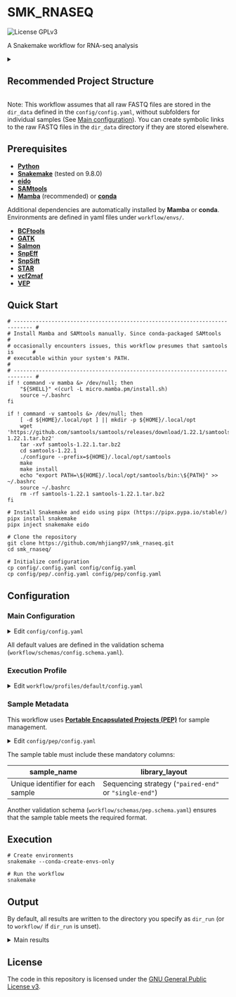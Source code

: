 <!-- markdownlint-configure-file {"no-inline-html": {"allowed_elements": ["code", "details", "h2", "summary"]}} -->

# SMK_RNASEQ

![License GPLv3](https://img.shields.io/badge/License-GPLv3-blue.svg)

A Snakemake workflow for RNA-seq analysis

<details>

<summary><h2>Recommended Project Structure</h2></summary>

```text
project/
├── analysis/
|   └── rnaseq/
|       └── ...                # Outputs of this workflow
├── code/
│   └── rnaseq/
│       └── smk_rnaseq/        # This workflow
├── data/
│   └── rnaseq/
│       ├── *.fq.gz            # Single-end reads
│       ├── *_R1.fq.gz         # Paired-end forward reads
│       └── *_R2.fq.gz         # Paired-end reverse reads
└── doc/
```

</details>

Note: This workflow assumes that all raw FASTQ files are stored in the `⁠dir_data` defined in the `⁠config/config.yaml`, without subfolders for individual samples (See [Main configuration](#main-configuration)). You can create symbolic links to the raw FASTQ files in the `⁠dir_data` directory if they are stored elsewhere.

## Prerequisites

- [**Python**](https://www.python.org)
- [**Snakemake**](https://snakemake.github.io) (tested on 9.8.0)
- [**eido**](https://pep.databio.org/eido/)
- [**SAMtools**](https://www.htslib.org)
- [**Mamba**](https://mamba.readthedocs.io/en/latest/) (recommended) or [**conda**](https://docs.conda.io/projects/conda/en/stable/)

Additional dependencies are automatically installed by **Mamba** or **conda**. Environments are defined in yaml files under `workflow/envs/`.

- [**BCFtools**](http://samtools.github.io/bcftools/)
- [**GATK**](https://gatk.broadinstitute.org/hc/en-us)
- [**Salmon**](https://combine-lab.github.io/salmon/)
- [**SnpEff**](https://pcingola.github.io/)
- [**SnpSift**](https://pcingola.github.io/)
- [**STAR**](https://github.com/alexdobin/STAR)
- [**vcf2maf**](https://github.com/mskcc/vcf2maf)
- [**VEP**](https://www.ensembl.org/info/docs/tools/vep/index.html)

## Quick Start

```shell
# ---------------------------------------------------------------------------- #
# Install Mamba and SAMtools manually. Since conda-packaged SAMtools           #
# occasionally encounters issues, this workflow presumes that samtools is      #
# executable within your system's PATH.                                        #
# ---------------------------------------------------------------------------- #
if ! command -v mamba &> /dev/null; then
    "${SHELL}" <(curl -L micro.mamba.pm/install.sh)
    source ~/.bashrc
fi

if ! command -v samtools &> /dev/null; then
    [ -d ${HOME}/.local/opt ] || mkdir -p ${HOME}/.local/opt
    wget 'https://github.com/samtools/samtools/releases/download/1.22.1/samtools-1.22.1.tar.bz2'
    tar -xvf samtools-1.22.1.tar.bz2
    cd samtools-1.22.1
    ./configure --prefix=${HOME}/.local/opt/samtools
    make
    make install
    echo "export PATH=\${HOME}/.local/opt/samtools/bin:\${PATH}" >> ~/.bashrc
    source ~/.bashrc
    rm -rf samtools-1.22.1 samtools-1.22.1.tar.bz2
fi

# Install Snakemake and eido using pipx (https://pipx.pypa.io/stable/)
pipx install snakemake
pipx inject snakemake eido

# Clone the repository
git clone https://github.com/mhjiang97/smk_rnaseq.git
cd smk_rnaseq/

# Initialize configuration
cp config/.config.yaml config/config.yaml
cp config/pep/.config.yaml config/pep/config.yaml
```

## Configuration

### Main Configuration

<details>

<summary>Edit <code>config/config.yaml</code></summary>

```yaml
dir_run: /home/user/projects/project_a/analysis/rnaseq           # Output directory (Optional)
dir_data: /home/user/projects/project_a/data/rnaseq              # Directory for raw FASTQ files (Required)

mapper: star                                                     # Alignment tool (Default: "star")
quantifier: salmon                                               # Quantification tool (Default: "salmon")
annotators:                                                      # Variant annotation tools (Defaults: ["vep", "snpeff"])
  - vep
  - snpeff

species: homo_sapiens                                            # Species (Default: "homo_sapiens")
genome: GRCh38                                                   # Genome assembly (Default: "GRCh38")

index_salmon: /reference/salmon                                  # Salmon index (Required. If doesn't exist, it will be generated)
index_star: /reference/star_2.7.11b                              # STAR index (Required. If doesn't exist, it will be generated)

gtf: /reference/gtf/gencode.v44.annotation.gtf                   # GTF file (Required)
fasta: /reference/fasta/GRCh38.primary_assembly.genome.fa        # Genome FASTA file (Required)
fasta_transcriptome: /reference/fasta/gencode.v44.transcripts.fa # Transcriptome FASTA file (Required)

polymorphism_known:                                              # Known polymorphism VCF files used by GATK BaseRecalibrator (Required)
  - /reference/GATKBundle/dbsnp_146.hg38.vcf.gz
  - /reference/GATKBundle/beta/Homo_sapiens_assembly38.known_indels.vcf.gz
  - /reference/GATKBundle/Mills_and_1000G_gold_standard.indels.hg38.vcf.gz
  - /reference/GATKBundle/1000G_omni2.5.hg38.vcf.gz

dbsnp: /reference/GATKBundle/dbsnp_146.hg38.vcf.gz               # dbSNP VCF file used by HaplotypeCaller (Required)

check_annotations: false                                         # Whether to check VCF files annotated by VEP and SnpEff by counting lines (Default: false)
cache_vep: /home/user/.vep                                       # Cache directory for VEP
cache_snpeff: /doc/snpeff                                        # Cache directory for SnpEff
version_vep: 114                                                 # VEP cache version (Default: 114)
version_snpeff: "105"                                            # SnpEff cache version (Default: "105")

min_reads: 3                                                     # Minimum number of supporting reads (Default: 3)
min_coverage: 10                                                 # Minimum coverage required for a mutation site to be considered (Default: 10)

suffixes_fastq:                                                  # Suffixes for FASTQ files (Defaults: {paired-end: ["_R1.fq.gz", "_R2.fq.gz"], single-end: ".fq.gz"})
  paired-end:
    - "_R1.fq.gz"
    - "_R2.fq.gz"
  single-end: ".fq.gz"

clean_fq: true                                                   # Whether to run Fastp to trim raw FASTQ files (Default: true)
run_fastqc: true                                                 # Whether to run FastQC to generate quality control reports (Default: true)
run_multiqc: true                                                # Whether to run MultiQC to aggregate QC reports (Default: true)
```

</details>

All default values are defined in the validation schema (`workflow/schemas/config.schema.yaml`).

### Execution Profile

<details>

<summary>Edit <code>workflow/profiles/default/config.yaml</code></summary>

```yaml
software-deployment-method:
  - conda
printshellcmds: True
keep-incomplete: True
cores: 80
resources:
  mem_mb: 500000      # 500GB
set-threads:
  salmon: 4
  salmon_index: 10
  star: 10
  star_index: 10
  haplotypecaller: 10
  vep: 10
  fastp_paired_end: 4
  fastp_single_end: 4
  fastqc: 4
set-resources:
  star:
    mem_mb: 100000    # 100GB
  mark_duplicates:
    mem_mb: 50000     # 50GB
  split_n_cigar_reads:
    mem_mb: 100000    # 100GB
  base_recalibrator:
    mem_mb: 50000     # 50GB
  apply_bqsr:
    mem_mb: 50000     # 50GB
  haplotypecaller:
    mem_mb: 100000    # 100GB
  snpeff:
    mem_mb: 50000     # 50GB
```

</details>

### Sample Metadata

This workflow uses [**Portable Encapsulated Projects (PEP)**](https://pep.databio.org/) for sample management.

<details>

<summary>Edit <code>config/pep/config.yaml</code></summary>

```yaml
pep_version: 2.1.0
sample_table: samples.csv    # Path to the sample table (Required)
```

</details>

The sample table must include these mandatory columns:

| **sample_name**                   | **library_layout**                                     |
| --------------------------------- | ------------------------------------------------------ |
| Unique identifier for each sample | Sequencing strategy (`"paired-end"` or `"single-end"`) |

Another validation schema (`workflow/schemas/pep.schema.yaml`) ensures that the sample table meets the required format.

## Execution

```shell
# Create environments
snakemake --conda-create-envs-only

# Run the workflow
snakemake
```

## Output

By default, all results are written to the directory you specify as `dir_run` (or to `workflow/` if `dir_run` is unset).

<details>

<summary>Main results</summary>

- **fastp/**
  - Trimmed reads: `{sample}/{sample}[_R1/_R2].fq.gz`

- **fastqc/**
  - Raw reads: `{sample}/{sample}[_1/_2]_fastqc.html`
  - Trimmed reads: `fastp/{sample}/{sample}[_1/_2]_fastqc.html`

- **multiqc/**
  - Pre-trimming summary: `multiqc_report.html`
  - Post-trimming summary: `fastp/multiqc_report.html`

- **salmon/**
  - Transcript-level abundance estimates: `{sample}/quant.sf`

- **star/**
  - Initial sorted alignment: `{sample}/{sample}.sorted.bam`
  - Final processed BAM: `{sample}/{sample}.sorted.md.splitn.recal.bam`

- **haplotypecaller/**
  - Raw calls: `{sample}/{sample}.vcf`
  - Hard-filtered variants:
    - SNVs: `{sample}/{sample}.snvs.vcf`
    - Indels: `{sample}/{sample}.indels.vcf`
  - Annotated variants:
    - SnpEff: `{sample}/{sample}.[snvs/indels].snpeff.[vcf/tsv]`
    - VEP: `{sample}/{sample}.[snvs/indels].vep.[vcf/maf]`

</details>

## License

The code in this repository is licensed under the [GNU General Public License v3](http://www.gnu.org/licenses/gpl-3.0.html).
